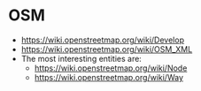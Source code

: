 # OSM
* https://wiki.openstreetmap.org/wiki/Develop
* https://wiki.openstreetmap.org/wiki/OSM_XML
* The most interesting entities are:
  * https://wiki.openstreetmap.org/wiki/Node
  * https://wiki.openstreetmap.org/wiki/Way
